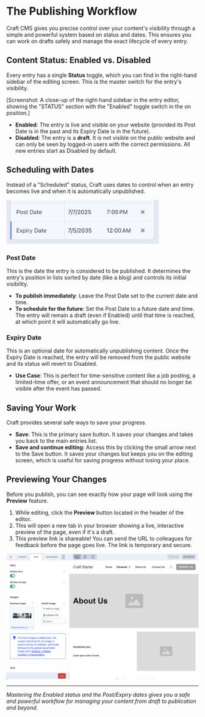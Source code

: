 # The Publishing Workflow

Craft CMS gives you precise control over your content's visibility through a simple and powerful system based on status and dates. This ensures you can work on drafts safely and manage the exact lifecycle of every entry.

## Content Status: Enabled vs. Disabled

Every entry has a single **Status** toggle, which you can find in the right-hand sidebar of the editing screen. This is the master switch for the entry's visibility.

[Screenshot: A close-up of the right-hand sidebar in the entry editor, showing the "STATUS" section with the "Enabled" toggle switch in the on position.]

-   **Enabled**: The entry is live and visible on your website (provided its Post Date is in the past and its Expiry Date is in the future).
-   **Disabled**: The entry is a **draft**. It is not visible on the public website and can only be seen by logged-in users with the correct permissions. All new entries start as Disabled by default.

## Scheduling with Dates

Instead of a "Scheduled" status, Craft uses dates to control when an entry becomes live and when it is automatically unpublished.

<img src="./screenshots/057.png" alt="The sidebar fields for Post Date and Expiry Date, showing the calendar and time picker icons" style="max-width: 400px">

### Post Date

This is the date the entry is considered to be published. It determines the entry's position in lists sorted by date (like a blog) and controls its initial visibility.

-   **To publish immediately**: Leave the Post Date set to the current date and time.
-   **To schedule for the future**: Set the Post Date to a future date and time. The entry will remain a draft (even if Enabled) until that time is reached, at which point it will automatically go live.

### Expiry Date

This is an optional date for automatically unpublishing content. Once the Expiry Date is reached, the entry will be removed from the public website and its status will revert to Disabled.

-   **Use Case**: This is perfect for time-sensitive content like a job posting, a limited-time offer, or an event announcement that should no longer be visible after the event has passed.

## Saving Your Work

Craft provides several safe ways to save your progress.

-   **Save**: This is the primary save button. It saves your changes and takes you back to the main entries list.
-   **Save and continue editing**: Access this by clicking the small arrow next to the Save button. It saves your changes but keeps you on the editing screen, which is useful for saving progress without losing your place.

## Previewing Your Changes

Before you publish, you can see exactly how your page will look using the **Preview** feature.

1.  While editing, click the **Preview** button located in the header of the editor.
2.  This will open a new tab in your browser showing a live, interactive preview of the page, even if it's a draft.
3.  This preview link is shareable! You can send the URL to colleagues for feedback before the page goes live. The link is temporary and secure.

![The top header of the entry editor, highlighting the "Preview" button](./screenshots/059.png)

---

*Mastering the Enabled status and the Post/Expiry dates gives you a safe and powerful workflow for managing your content from draft to publication and beyond.*